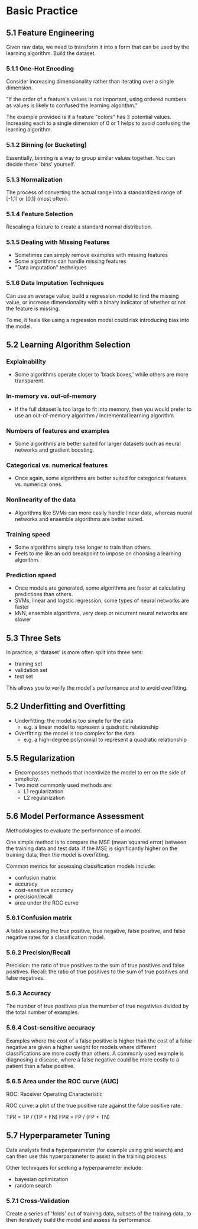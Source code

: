 # Basic Practice

## 5.1 Feature Engineering

Given raw data, we need to transform it into a form that can be used by the learning algorithm. Build the dataset.

### 5.1.1 One-Hot Encoding

Consider increasing dimensionality rather than iterating over a single dimension.

"If the order of a feature's values is not important, using ordered numbers as values is likely to confused the learning algorithm."

The example provided is if a feature "colors" has 3 potential values. Increasing each to a single dimension of 0 or 1 helps to avoid confusing the learning algorithm.

### 5.1.2 Binning (or Bucketing)

Essentially, binning is a way to group similar values together. You can decide these 'bins' yourself.

### 5.1.3 Normalization

The process of converting the actual range into a standardized range of [-1,1] or [0,1] (most often).

### 5.1.4 Feature Selection

Rescaling a feature to create a standard normal distribution.

### 5.1.5 Dealing with Missing Features

* Sometimes can simply remove examples with missing features
* Some algorithms can handle missing features
* "Data imputation" techniques

### 5.1.6 Data Imputation Techniques

Can use an average value, build a regression model to find the missing value, or increase dimensionality with a binary indicator of whether or not the feature is missing.

To me, it feels like using a regression model could risk introducing bias into the model.

## 5.2 Learning Algorithm Selection

### Explainability

* Some algorithms operate closer to 'black boxes,' while others are more transparent.

### In-memory vs. out-of-memory

* If the full dataset is too large to fit into memory, then you would prefer to use an out-of-memory algorithm / incremental learning algorithm.

### Numbers of features and examples 

* Some algorithms are better suited for larger datasets such as neural networks and gradient boosting.

### Categorical vs. numerical features

* Once again, some algorithms are better suited for categorical features vs. numerical ones.

### Nonlinearity of the data

* Algorithms like SVMs can more easily handle linear data, whereas nueral networks and ensemble algorithms are better suited.

### Training speed

* Some algorithms simply take longer to train than others.
* Feels to me like an odd breakpoint to impose on choosing a learning algorithm.

### Prediction speed

* Once models are generated, some algorithms are faster at calculating predictions than others.
* SVMs, linear and logstic regression, some types of neural networks are faster
* kNN, ensemble algorithms, very deep or recurrent neural networks are slower

## 5.3 Three Sets

In practice, a 'dataset' is more often split into three sets:

* training set
* validation set
* test set

This allows you to verify the model's performance and to avoid overfitting.

## 5.2 Underfitting and Overfitting

* Underfitting: the model is too simple for the data
  * e.g. a linear model to represent a quadratic relationship
* Overfitting: the model is too complex for the data
  * e.g. a high-degree polynomial to represent a quadratic relationship

## 5.5 Regularization

* Encompasses methods that incentivize the model to err on the side of simplicity.
* Two most commonly used methods are:
  * L1 regularization
  * L2 regularization

## 5.6 Model Performance Assessment

Methodologies to evaluate the performance of a model.

One simple method is to compare the MSE (mean squared error) between the training data and test data. If the MSE is significantly higher on the training data, then the model is overfitting.

Common metrics for assessing classification models include:

* confusion matrix
* accuracy
* cost-sensitive accuracy
* precision/recall
* area under the ROC curve

### 5.6.1 Confusion matrix

A table assessing the true positive, true negative, false positive, and false negative rates for a classification model.

### 5.6.2 Precision/Recall

Precision: the ratio of true positives to the sum of true positives and false positives.
Recall: the ratio of true positives to the sum of true positives and false negatives.

### 5.6.3 Accuracy

The number of true positives plus the number of true negativies divided by the total number of examples.

### 5.6.4 Cost-sensitive accuracy

Examples where the cost of a false positive is higher than the cost of a false negative are given a higher weight for models where different classifications are more costly than others. A commonly used example is diagnosing a disease, where a false negative could be more costly to a patient than a false positive.

### 5.6.5 Area under the ROC curve (AUC)

ROC: Receiver Operating Characteristic

ROC curve: a plot of the true positive rate against the false positive rate.

TPR = TP / (TP + FN)
FPR = FP / (FP + TN)

## 5.7 Hyperparameter Tuning

Data analysts find a hyperparameter (for example using grid search) and can then use this hyperparameter to assist in the training process.

Other techniques for seeking a hyperparameter include:

* bayesian optimization
* random search

### 5.7.1 Cross-Validation

Create a series of 'folds' out of training data, subsets of the training data, to then iteratively build the model and assess its performance.